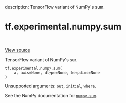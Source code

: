 description: TensorFlow variant of NumPy's sum.

<div itemscope itemtype="http://developers.google.com/ReferenceObject">
<meta itemprop="name" content="tf.experimental.numpy.sum" />
<meta itemprop="path" content="Stable" />
</div>

# tf.experimental.numpy.sum

<!-- Insert buttons and diff -->

<table class="tfo-notebook-buttons tfo-api nocontent" align="left">

</table>

<a target="_blank" class="external" href="/code/stable/tensorflow/python/ops/numpy_ops/np_array_ops.py">View source</a>



TensorFlow variant of NumPy's `sum`.


<pre class="devsite-click-to-copy prettyprint lang-py tfo-signature-link">
<code>tf.experimental.numpy.sum(
    a, axis=None, dtype=None, keepdims=None
)
</code></pre>



<!-- Placeholder for "Used in" -->

Unsupported arguments: `out`, `initial`, `where`.

See the NumPy documentation for [`numpy.sum`](https://numpy.org/doc/stable/reference/generated/numpy.sum.html).